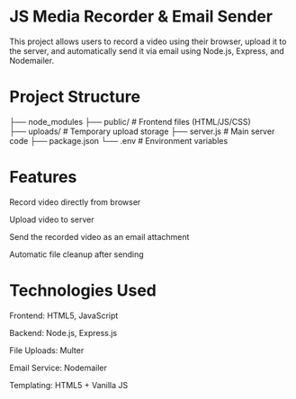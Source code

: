 # JS Media Recorder & Email Sender
This project allows users to record a video using their browser, upload it to the server, and automatically send it via email using Node.js, Express, and Nodemailer.

# Project Structure

├── node_modules
├── public/            # Frontend files (HTML/JS/CSS) <br>
├── uploads/           # Temporary upload storage 
├── server.js          # Main server code
├── package.json
└── .env               # Environment variables

# Features

Record video directly from browser

Upload video to server

Send the recorded video as an email attachment

Automatic file cleanup after sending



# Technologies Used
Frontend: HTML5, JavaScript </br>

Backend: Node.js, Express.js

File Uploads: Multer

Email Service: Nodemailer

Templating: HTML5 + Vanilla JS

